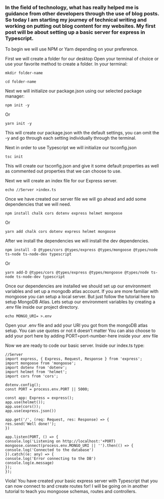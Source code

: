 ### In the field of technology, what has really helped me is guidance from other developers through the use of blog posts. So today I am starting my journey of technical writing and working on putting out blog content for my websites. My first post will be about setting up a basic server for express in Typescript.

To begin we will use NPM or Yarn depending on your preference.

First we will create a folder for our desktop
Open your terminal of choice or use your favorite method to create a folder.
In your terminal:



`mkdir folder-name`

`cd folder-name`



Next we will initialize our package.json using our selected package manager:



`npm init -y`

Or 

`yarn init -y`



This will create our package.json with the default settings, you can omit the -y and go through each setting individually through the terminal.

Next in  order to use Typescript we will initialize our tsconfig.json 



`tsc init`



This will create our tsconfig.json and give it some default properties as well as commented out properties that we can choose to use.

Next we will create an index file for our Express server.



`echo //Server >index.ts`



Once we have created our server file we will go ahead and add some dependencies that we will need.



`npm install chalk cors dotenv express helmet mongoose`

Or 

`yarn add chalk cors dotenv express helmet mongoose`



After we install the dependencies we will install the dev dependencies.



`npm install -D @types/cors @types/express @types/mongoose @types/node ts-node ts-node-dev typescript`

Or 

`yarn add-D @types/cors @types/express @types/mongoose @types/node ts-node ts-node-dev typescript`



Once our dependencies are installed we should set up our environment variables and set up a mongodb atlas account. If you are more familiar with mongoose you can setup a local server. But just follow the tutorial here to setup MongoDB Atlas.
Lets setup our environment variables by creating a .env file inside our project directory.



`echo MONGO_URI= >.env`



Open your .env file and add your URI you got from the mongoDB atlas setup.
You can use quotes or not it doesn’t matter
You can also choose to add your port here by adding PORT=port-number-here inside your .env file









Now we are ready to code our basic server. Inside our index.ts type:


```
//Server
import express, { Express, Request, Response } from 'express';
import mongoose from 'mongoose';
import dotenv from 'dotenv';
import helmet from 'helmet';
import cors from 'cors';

dotenv.config();
const PORT = process.env.PORT || 5000;

const app: Express = express();
app.use(helmet());
app.use(cors());
app.use(express.json())

app.get('/', (req: Request, res: Response) => {
res.send('Well done!');
})

app.listen(PORT, () => {
console.log('Listening on http://localhost:'+PORT)
mongoose.connect(process.env.MONGO_URI || '').then(() => {
console.log('Connected to the database')
}).catch((e: any) => {
console.log('Error connecting to the DB')
console.log(e.message)
});
});
```



Viola! You have created your basic express server with Typescript that you can now connect to and create routes for! I will be going on in another tutorial to teach you mongoose schemas, routes and controllers. 
